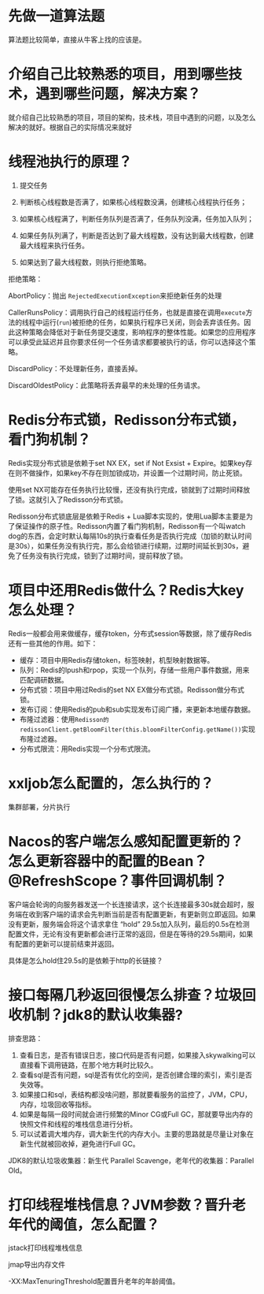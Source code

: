 # 先做一道算法题

算法题比较简单，直接从牛客上找的应该是。

# 介绍自己比较熟悉的项目，用到哪些技术，遇到哪些问题，解决方案？

就介绍自己比较熟悉的项目，项目的架构，技术栈，项目中遇到的问题，以及怎么解决的就好。根据自己的实际情况来就好

# 线程池执行的原理？

1. 提交任务

2. 判断核心线程数是否满了，如果核心线程数没满，创建核心线程执行任务；
3. 如果核心线程满了，判断任务队列是否满了，任务队列没满，任务加入队列；
4. 如果任务队列满了，判断是否达到了最大线程数，没有达到最大线程数，创建最大线程来执行任务。
5. 如果达到了最大线程数，则执行拒绝策略。

拒绝策略：

AbortPolicy：抛出 `RejectedExecutionException`来拒绝新任务的处理

CallerRunsPolicy：调用执行自己的线程运行任务，也就是直接在调用`execute`方法的线程中运行(`run`)被拒绝的任务，如果执行程序已关闭，则会丢弃该任务。因此这种策略会降低对于新任务提交速度，影响程序的整体性能。如果您的应用程序可以承受此延迟并且你要求任何一个任务请求都要被执行的话，你可以选择这个策略。

DiscardPolicy：不处理新任务，直接丢掉。

DiscardOldestPolicy：此策略将丢弃最早的未处理的任务请求。

# Redis分布式锁，Redisson分布式锁，看门狗机制？

Redis实现分布式锁是依赖于set NX EX，set if Not Exsist + Expire。如果key存在则不做操作，如果key不存在则加锁成功，并设置一个过期时间，防止死锁。

使用set NX可能存在任务执行比较慢，还没有执行完成，锁就到了过期时间释放了锁。这就引入了Redisson分布式锁。

Redisson分布式锁底层是依赖于Redis + Lua脚本实现的，使用Lua脚本主要是为了保证操作的原子性。Redisson内置了看门狗机制，Redisson有一个叫watch dog的东西，会定时默认每隔10s的执行查看任务是否执行完成（加锁的默认时间是30s），如果任务没有执行完，那么会给锁进行续期，过期时间延长到30s，避免了任务没有执行完成，锁到了过期时间，提前释放了锁。

# 项目中还用Redis做什么？Redis大key怎么处理？

Redis一般都会用来做缓存，缓存token，分布式session等数据，除了缓存Redis还有一些其他的作用。如下：

- 缓存：项目中用Redis存储token，标签映射，机型映射数据等。
- 队列：Redis的lpush和rpop，实现一个队列，存储一些用户事件数据，用来匹配调研数据。
- 分布式锁：项目中用过Redis的set NX EX做分布式锁。Redisson做分布式锁。
- 发布订阅：使用Redis的pub和sub实现发布订阅广播，来更新本地缓存数据。
- 布隆过滤器：使用`Redisson的redissonClient.getBloomFilter(this.bloomFilterConfig.getName())`实现布隆过滤器。
- 分布式限流：用Redis实现一个分布式限流。

# xxljob怎么配置的，怎么执行的？

集群部署，分片执行

# Nacos的客户端怎么感知配置更新的？怎么更新容器中的配置的Bean？@RefreshScope？事件回调机制？

客户端会轮询的向服务器发送一个长连接请求，这个长连接最多30s就会超时，服务端在收到客户端的请求会先判断当前是否有配置更新，有更新则立即返回。如果没有更新，服务端会将这个请求拿住 “hold” 29.5s加入队列，最后的0.5s在检测配置文件，无论有没有更新都会进行正常的返回，但是在等待的29.5s期间，如果有配置的更新可以提前结束并返回。

具体是怎么hold住29.5s的是依赖于http的长链接？

# 接口每隔几秒返回很慢怎么排查？垃圾回收机制？jdk8的默认收集器?

排查思路：

1. 查看日志，是否有错误日志，接口代码是否有问题，如果接入skywalking可以直接看下调用链路，在那个地方耗时比较久。
2. 查看sql是否有问题，sql是否有优化的空间，是否创建合理的索引，索引是否失效等。
3. 如果接口和sql，表结构都没啥问题，那就要看服务的监控了，JVM，CPU，内存，垃圾回收等指标。
4. 如果是每隔一段时间就会进行频繁的Minor CG或Full GC，那就要导出内存的快照文件和线程的堆栈信息进行分析。
5. 可以试着调大堆内存，调大新生代的内存大小。主要的思路就是尽量让对象在新生代就被回收掉，避免进行Full GC。

JDK8的默认垃圾收集器：新生代 Parallel Scavenge，老年代的收集器：Parallel Old。



# 打印线程堆栈信息？JVM参数？晋升老年代的阈值，怎么配置？

jstack打印线程堆栈信息

jmap导出内存文件

-XX:MaxTenuringThreshold配置晋升老年的年龄阈值。









